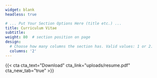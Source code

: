 ```yaml
---
widget: blank
headless: true

# ... Put Your Section Options Here (title etc.) ...
title: Curriculum Vitae
subtitle:  
weight: 80  # section position on page
design:
  # Choose how many columns the section has. Valid values: 1 or 2.
  columns: '2'
---
```

{{< cta cta_text="Download" cta_link="uploads/resume.pdf" cta_new_tab="true" >}} 
<a
  href="https://www.dropbox.com/s/zd4y0m7zhbr0pac/resume.pdf?dl=0"
  class="dropbox-embed"
  data-height="720px"
  data-width=90%></a>